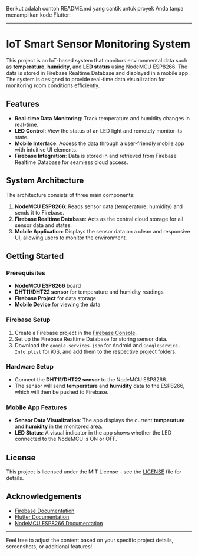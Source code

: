 Berikut adalah contoh README.md yang cantik untuk proyek Anda tanpa menampilkan kode Flutter:

---

# IoT Smart Sensor Monitoring System

This project is an IoT-based system that monitors environmental data such as **temperature**, **humidity**, and **LED status** using NodeMCU ESP8266. The data is stored in Firebase Realtime Database and displayed in a mobile app. The system is designed to provide real-time data visualization for monitoring room conditions efficiently.

## Features

- **Real-time Data Monitoring**: Track temperature and humidity changes in real-time.
- **LED Control**: View the status of an LED light and remotely monitor its state.
- **Mobile Interface**: Access the data through a user-friendly mobile app with intuitive UI elements.
- **Firebase Integration**: Data is stored in and retrieved from Firebase Realtime Database for seamless cloud access.

## System Architecture

The architecture consists of three main components:

1. **NodeMCU ESP8266**: Reads sensor data (temperature, humidity) and sends it to Firebase.
2. **Firebase Realtime Database**: Acts as the central cloud storage for all sensor data and states.
3. **Mobile Application**: Displays the sensor data on a clean and responsive UI, allowing users to monitor the environment.



## Getting Started

### Prerequisites

- **NodeMCU ESP8266** board
- **DHT11/DHT22 sensor** for temperature and humidity readings
- **Firebase Project** for data storage
- **Mobile Device** for viewing the data

### Firebase Setup

1. Create a Firebase project in the [Firebase Console](https://console.firebase.google.com/).
2. Set up the Firebase Realtime Database for storing sensor data.
3. Download the `google-services.json` for Android and `GoogleService-Info.plist` for iOS, and add them to the respective project folders.

### Hardware Setup

- Connect the **DHT11/DHT22 sensor** to the NodeMCU ESP8266.
- The sensor will send **temperature** and **humidity** data to the ESP8266, which will then be pushed to Firebase.

### Mobile App Features

- **Sensor Data Visualization**: The app displays the current **temperature** and **humidity** in the monitored area.
- **LED Status**: A visual indicator in the app shows whether the LED connected to the NodeMCU is ON or OFF.

## License

This project is licensed under the MIT License - see the [LICENSE](LICENSE) file for details.

## Acknowledgements

- [Firebase Documentation](https://firebase.google.com/docs)
- [Flutter Documentation](https://flutter.dev/docs)
- [NodeMCU ESP8266 Documentation](https://nodemcu.readthedocs.io/)

---

Feel free to adjust the content based on your specific project details, screenshots, or additional features!

